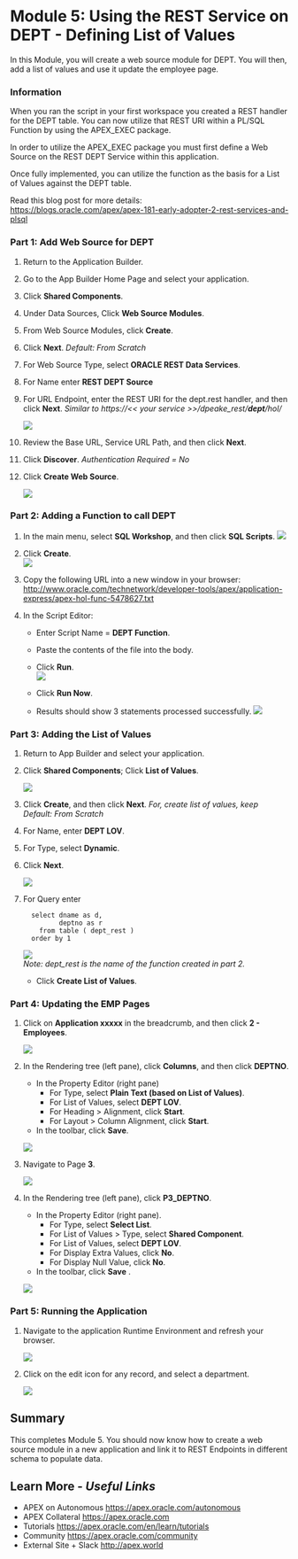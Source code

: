 # Module 5: Using the REST Service on DEPT - Defining List of Values

In this Module, you will create a web source module for DEPT. You will then, add a list of values and use it update the employee page.
### Information

When you ran the script in your first workspace you created a REST handler for the DEPT table. You can now utilize that REST URI within a PL/SQL Function by using the APEX_EXEC package.

In order to utilize the APEX_EXEC package you must first define a Web Source on the REST DEPT Service within this application.

Once fully implemented, you can utilize the function as the basis for a List of Values against the DEPT table.

Read this blog post for more details:  
https://blogs.oracle.com/apex/apex-181-early-adopter-2-rest-services-and-plsql

### **Part 1**: Add Web Source for DEPT

1. Return to the Application Builder.
2. Go to the App Builder Home Page and select your application.
3. Click **Shared Components**.
4. Under Data Sources, Click **Web Source Modules**.
5. From Web Source Modules, click **Create**.
6. Click **Next**.
    *Default: From Scratch*
7. For Web Source Type, select **ORACLE REST Data Services**.
8. For Name enter **REST DEPT Source**
9. For URL Endpoint, enter the REST URI for the dept.rest handler, and then click **Next**.
*Similar to https://<< your service >>/dpeake_rest/**dept**/hol/*

    ![](images/5/web-source-type.png)
     
10. Review the Base URL, Service URL Path, and then click **Next**.
11. Click **Discover**.
*Authentication Required = No*
12. Click **Create Web Source**.

    ![](images/5/create-web-source.png)

### **Part 2**: Adding a Function to call DEPT

1. In the main menu, select **SQL Workshop**, and then click **SQL Scripts**. 
    ![](images/5/select-sql-scripts.png)

2. Click **Create**.  
    ![](images/5/click-create.png)

3. Copy the following URL into a new window in your browser:  
  http://www.oracle.com/technetwork/developer-tools/apex/application-express/apex-hol-func-5478627.txt

4. In the Script Editor:
    - Enter Script Name = **DEPT Function**.
    - Paste the contents of the file into the body.
    - Click **Run**.  
    ![](images/5/type-script-name.png)

    - Click **Run Now**.
    - Results should show 3 statements processed successfully.
    ![](images/5/result-shown.png)

### **Part 3**: Adding the List of Values

1. Return to App Builder and select your application.
2. Click **Shared Components**; Click **List of Values**.

    ![](images/5/list-of-values.png)

3. Click **Create**, and then click **Next**.
*For, create list of values, keep Default: From Scratch*
4. For Name, enter **DEPT LOV**.
5. For Type, select **Dynamic**.
6. Click **Next**.

    ![](images/5/name-and-type.png)

7. For Query enter  
    ```
      select dname as d,
             deptno as r
        from table ( dept_rest )
      order by 1
    ```

    ![](images/5/click-create-list-of-values.png)  
    *Note: dept_rest is the name of the function created in part 2.*
    - Click **Create List of Values**.

### **Part 4**: Updating the EMP Pages

1. Click on **Application xxxxx** in the breadcrumb, and then click **2 - Employees**.

    ![](images/5/click-application-xxxx.png)


2. In the Rendering tree (left pane), click **Columns**, and then click **DEPTNO**.  
    - In the Property Editor (right pane)
        - For Type, select **Plain Text (based on List of Values)**. 
        - For List of Values, select **DEPT LOV**. 
        - For Heading > Alignment, click **Start**. 
        - For Layout > Column Alignment, click **Start**.
    - In the toolbar, click **Save**.

    ![](images/5/update-column.png)

3. Navigate to Page **3**.

    ![](images/5/navigate-page.png)
4. In the Rendering tree (left pane), click **P3_DEPTNO**.
    - In the Property Editor (right pane).
        - For Type, select **Select List**. 
        - For List of Values > Type, select **Shared Component**.
        - For List of Values, select **DEPT LOV**. 
        - For Display Extra Values, click **No**. 
        - For Display Null Value, click **No**.
    - In the toolbar, click **Save** . 

    ![](images/5/update-property.png)

### **Part 5**: Running the Application

1. Navigate to the application Runtime Environment and refresh your browser.

    ![](images/5/navigate-to-runtime.png)

2. Click on the edit icon for any record, and select a department.

    ![](images/5/select-list.png)

## Summary

This completes Module 5. You should now know how to create a web source module in a new application and link it to REST Endpoints in different schema to populate data.

## **Learn More** - *Useful Links*

- APEX on Autonomous https://apex.oracle.com/autonomous
- APEX Collateral https://apex.oracle.com
- Tutorials https://apex.oracle.com/en/learn/tutorials
- Community https://apex.oracle.com/community
- External Site + Slack http://apex.world